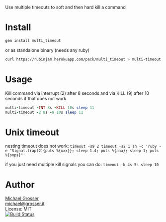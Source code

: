 Use multiple timeouts to soft and then hard kill a command

Install
=======

```Bash
gem install multi_timeout
```

or as standalone binary (needs any ruby)

```Bash
curl https://rubinjam.herokuapp.com/pack/multi_timeout > multi-timeout && chmod +x multi-timeout
```

Usage
=====

Kill command via interrupt (2) after 8 seconds and via KILL (9) after 10 seconds if that does not work
```Ruby
multi-timeout -INT 8s -KILL 10s sleep 11
multi-timeout -2 8s -9 10s sleep 11
```

Unix timeout
===========
nesting timeout does not work:
`timeout -s9 2 timeout -s2 1 sh -c 'ruby -e "Signal.trap(2){puts %{xxx}}; sleep 1.4; puts %{aaa}; sleep 1; puts %{oops}"'`

if you just need multiple kill signals you can do:
`timeout -k 4s 5s sleep 10`

Author
======
[Michael Grosser](http://grosser.it)<br/>
michael@grosser.it<br/>
License: MIT<br/>
[![Build Status](https://travis-ci.org/grosser/multi_timeout.png)](https://travis-ci.org/grosser/multi_timeout)
